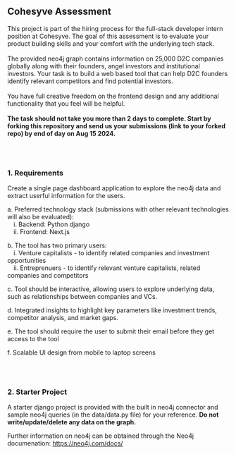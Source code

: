 ## Cohesyve Assessment 
This project is part of the hiring process for the full-stack developer intern position at Cohesyve. The goal of this assessment is to evaluate your product building skills and your comfort with the underlying tech stack.
<br/><br/>
The provided neo4j graph contains information on 25,000 D2C companies globally along with their founders, angel investors and institutional investors. Your task is to build a web based tool that can help D2C founders identify relevant competitors and find potential investors.
<br/><br/>
You have full creative freedom on the frontend design and any additional functionality that you feel will be helpful. 
<br/><br/>
<b>The task should not take you more than 2 days to complete. Start by forking this repository and send us your submissions (link to your forked repo) by end of day on Aug 15 2024.</b> 

<br/><br/>
### 1. Requirements
Create a single page dashboard application to explore the neo4j data and extract userful information for the users. 

a. Preferred technology stack (submissions with other relevant technologies will also be evaluated):
  <br />&emsp;i. Backend: Python django
  <br />&emsp;ii. Frontend: Next.js

b. The tool has two primary users:
    <br />&emsp;i. Venture capitalists - to identify related companies and investment opportunities
    <br />&emsp;ii. Entreprenuers - to identify relevant venture capitalists, related companies and competitors

c. Tool should be interactive, allowing users to explore underlying data, such as relationships between companies and VCs.
  
d. Integrated insights to highlight key parameters like investment trends, competitor analysis, and market gaps.
  
e. The tool should require the user to submit their email before they get access to the tool
    
f. Scalable UI design from mobile to laptop screens

<br/><br/>
### 2. Starter Project
A starter django project is provided with the built in neo4j connector and sample neo4j queries (in the data/data.py file) for your reference. <b>Do not write/update/delete any data on the graph.</b>

Further information on neo4j can be obtained through the Neo4j documenation: https://neo4j.com/docs/
